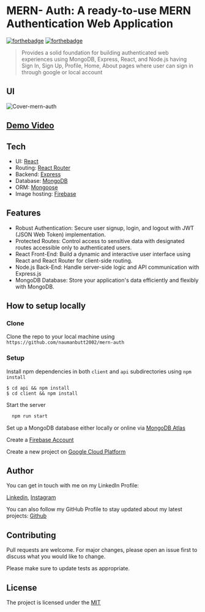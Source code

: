 # MERN- Auth: A ready-to-use MERN Authentication Web Application

[![forthebadge](https://svgshare.com/i/fcr.svg)](https://forthebadge.com) [![forthebadge](https://forthebadge.com/images/badges/built-with-love.svg)](https://forthebadge.com)

> Provides a solid foundation for building authenticated web experiences using MongoDB, Express, React, and Node.js having Sign In, Sign Up, Profile, Home, About pages where user can sign in through google or local account

## UI
![Cover-mern-auth](https://github.com/naumanbutt2002/mern-auth/assets/86490074/ee8b0f35-0a4e-4d97-b679-ae81107f898f)

## [Demo Video](https://www.youtube.com/watch?v=bSI8jMrHJGU)

## Tech

- UI: <a href="https://github.com/facebook/react">React</a>
- Routing: <a href="https://github.com/ReactTraining/react-router">React Router</a>
- Backend: <a href="https://github.com/expressjs/express">Express</a>
- Database: <a href="https://github.com/mongodb/mongo">MongoDB</a>
- ORM: <a href="https://github.com/Automattic/mongoose">Mongoose</a>
- Image hosting: <a href="https://firebase.google.com/">Firebase</a>

## Features
- Robust Authentication: Secure user signup, login, and logout with JWT (JSON Web Token) implementation.
- Protected Routes: Control access to sensitive data with designated routes accessible only to authenticated users.
- React Front-End: Build a dynamic and interactive user interface using React and React Router for client-side routing.
- Node.js Back-End: Handle server-side logic and API communication with Express.js
- MongoDB Database: Store your application's data efficiently and flexibly with MongoDB.

## How to setup locally

### Clone

Clone the repo to your local machine using `https://github.com/naumanbutt2002/mern-auth`

### Setup

Install npm dependencies in both `client` and `api` subdirectories using `npm install`

```shell
$ cd api && npm install
$ cd client && npm install
```
Start the server

```bash
  npm run start
```
Set up a MongoDB database either locally or online via <a href='https://www.mongodb.com/cloud/atlas'>MongoDB Atlas</a>

Create a <a href="https://firebase.google.com/">Firebase Account</a>

Create a new project on <a href='https://console.cloud.google.com'>Google Cloud Platform</a>

## Author
You can get in touch with me on my LinkedIn Profile:

[Linkedin](https://www.linkedin.com/in/muhammad-nauman-3746b718a//), [Instagram](https://www.instagram.com/naumanbutt2002/)

You can also follow my GitHub Profile to stay updated about my latest projects: [Github](https://github.com/naumanbutt2002)


## Contributing

Pull requests are welcome. For major changes, please open an issue first
to discuss what you would like to change.

Please make sure to update tests as appropriate.


## License

The project is licensed under the [MIT](https://choosealicense.com/licenses/mit/)

